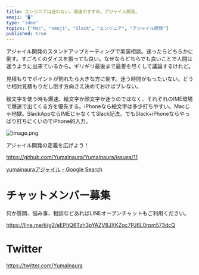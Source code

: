 ```yaml
---
title: エンジニアは迷わない。爆速のすすめ。アジャイル開発。
emoji: "🖥"
type: "idea"
topics: ["Mac", "emoji", "Slack", "エンジニア", "アジャイル開発"]
published: true
---
```


アジャイル開発のスタンドアップミーティングで実装相談。迷ったらどちらかに倒す。すごろくのダイスを振っても良い。なぜならどちらでも良いことで人間は迷うように出来ているから。ギリギリ最後まで最善を尽くして議論するけれど。

見積もりでポイントが割れたら大きな方に倒す。迷う時間がもったいない。どうせ相対見積もりだし倒す方向さえ決めておけばブレない。

絵文字を使う時も爆速。絵文字か顔文字か迷うのではなく、それぞれのIME環境で爆速で出てくる方を優先する。iPhoneなら絵文字は多少打ちやすい。Macじゃ地獄。SlackAppならIMEじゃなくてSlack記法。でもSlack+iPhoneならやっぱり打ちにくいのでiPhone的入力。

![image.png](https://qiita-image-store.s3.amazonaws.com/0/89618/6335313c-de5d-2a9d-bcea-cc29e4f33fe5.png)

アジャイル開発の定義を広げよう！

https://github.com/YumaInaura/YumaInaura/issues/11

[yumainauraアジャイル - Google Search](https://www.google.com/search?q=yumainaura%E3%82%A2%E3%82%B8%E3%83%A3%E3%82%A4%E3%83%AB&oq=yumainaura%E3%82%A2%E3%82%B8%E3%83%A3%E3%82%A4%E3%83%AB&aqs=chrome..69i57.1956j0j7&sourceid=chrome&ie=UTF-8)








<!-- Update From Qiita API -->

# チャットメンバー募集


何か質問、悩み事、相談などあればLINEオープンチャットもご利用ください。

https://line.me/ti/g2/eEPltQ6Tzh3pYAZV8JXKZqc7PJ6L0rpm573dcQ





# Twitter


https://twitter.com/YumaInaura


<!-- Update From Qiita API -->


